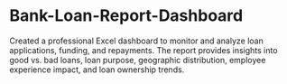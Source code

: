 # Bank-Loan-Report-Dashboard
Created a professional Excel dashboard to monitor and analyze loan applications, funding, and repayments. The report provides insights into good vs. bad loans, loan purpose, geographic distribution, employee experience impact, and loan ownership trends.
